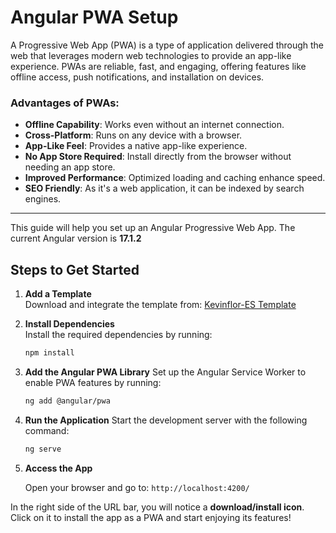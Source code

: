 # Angular PWA Setup

A Progressive Web App (PWA) is a type of application delivered through the web that leverages modern web technologies to provide an app-like experience. PWAs are reliable, fast, and engaging, offering features like offline access, push notifications, and installation on devices.

### Advantages of PWAs:
- **Offline Capability**: Works even without an internet connection.
- **Cross-Platform**: Runs on any device with a browser.
- **App-Like Feel**: Provides a native app-like experience.
- **No App Store Required**: Install directly from the browser without needing an app store.
- **Improved Performance**: Optimized loading and caching enhance speed.
- **SEO Friendly**: As it's a web application, it can be indexed by search engines.


---


This guide will help you set up an Angular Progressive Web App. The current Angular version is **17.1.2**

## Steps to Get Started

1. **Add a Template**  
   Download and integrate the template from: [Kevinflor-ES Template](https://angulartemplates.com/product/kevinflor-es)

2. **Install Dependencies**  
   Install the required dependencies by running:  
   ```bash
   npm install
3. **Add the Angular PWA Library**
  Set up the Angular Service Worker to enable PWA features by running:
    ```bash
   ng add @angular/pwa
4. **Run the Application**
  Start the development server with the following command:
   ```bash
   ng serve
5. **Access the App**

    Open your browser and go to:
    `http://localhost:4200/`

In the right side of the URL bar, you will notice a **download/install icon**.
Click on it to install the app as a PWA and start enjoying its features!